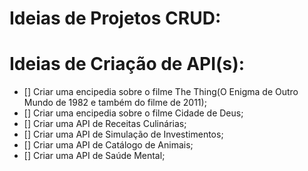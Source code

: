 # Ideias de Projetos CRUD:



# Ideias de Criação de API(s):

- [] Criar uma encipedia sobre o filme The Thing(O Enigma de Outro Mundo de 1982 e também do filme de 2011);
- [] Criar uma encipedia sobre o filme Cidade de Deus;
- [] Criar uma API de Receitas Culinárias;
- [] Criar uma API de Simulação de Investimentos;
- [] Criar uma API de Catálogo de Animais;
- [] Criar uma API de Saúde Mental;